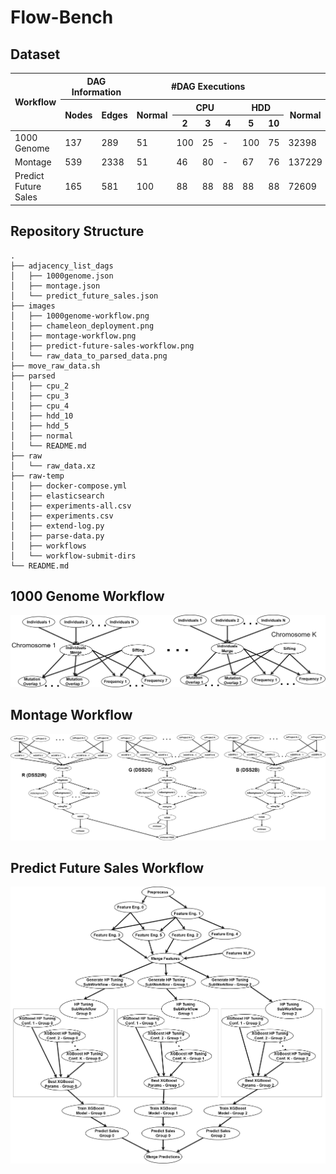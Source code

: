 # Flow-Bench

## Dataset
<table>
<thead>
  <tr>
    <th rowspan="3">Workflow</th>
    <th colspan="2">DAG Information</th>
    <th colspan="6">#DAG Executions</th>
    <th colspan="6">#Total Nodes per Type</th>
  </tr>
  <tr>
    <th rowspan="2">Nodes</th>
    <th rowspan="2">Edges</th>
    <th rowspan="2">Normal</th>
    <th colspan="3">CPU</th>
    <th colspan="2">HDD</th>
    <th rowspan="2">Normal</th>
    <th colspan="3">CPU</th>
    <th colspan="2">HDD</th>
  </tr>
  <tr>
    <th>2</th>
    <th>3</th>
    <th>4</th>
    <th>5</th>
    <th>10</th>
    <th>2</th>
    <th>3</th>
    <th>4</th>
    <th>5</th>
    <th>10</th>
  </tr>
</thead>
<tbody>
  <tr>
    <td>1000 Genome</td>
    <td>137</td>
    <td>289</td>
    <td>51</td>
    <td>100</td>
    <td>25</td>
    <td>-</td>
    <td>100</td>
    <td>75</td>
    <td>32398</td>
    <td>5173</td>
    <td>756</td>
    <td>-</td>
    <td>5392</td>
    <td>4368</td>
  </tr>
  <tr>
    <td>Montage</td>
    <td>539</td>
    <td>2338</td>
    <td>51</td>
    <td>46</td>
    <td>80</td>
    <td>-</td>
    <td>67</td>
    <td>76</td>
    <td>137229</td>
    <td>4094</td>
    <td>11161</td>
    <td>-</td>
    <td>8947</td>
    <td>11049</td>
  </tr>
  <tr>
    <td>Predict Future Sales</td>
    <td>165</td>
    <td>581</td>
    <td>100</td>
    <td>88</td>
    <td>88</td>
    <td>88</td>
    <td>88</td>
    <td>88</td>
    <td>72609</td>
    <td>3361</td>
    <td>3323</td>
    <td>3193</td>
    <td>3321</td>
    <td>3293</td>
  </tr>
</tbody>
</table>

## Repository Structure
```
.
├── adjacency_list_dags
│   ├── 1000genome.json
│   ├── montage.json
│   └── predict_future_sales.json
├── images
│   ├── 1000genome-workflow.png
│   ├── chameleon_deployment.png
│   ├── montage-workflow.png
│   ├── predict-future-sales-workflow.png
│   └── raw_data_to_parsed_data.png
├── move_raw_data.sh
├── parsed
│   ├── cpu_2
│   ├── cpu_3
│   ├── cpu_4
│   ├── hdd_10
│   ├── hdd_5
│   ├── normal
│   └── README.md
├── raw
│   └── raw_data.xz
├── raw-temp
│   ├── docker-compose.yml
│   ├── elasticsearch
│   ├── experiments-all.csv
│   ├── experiments.csv
│   ├── extend-log.py
│   ├── parse-data.py
│   ├── workflows
│   └── workflow-submit-dirs
└── README.md
```

## 1000 Genome Workflow
![Alt text](/images/1000genome-workflow.png "1000 Genome Workflow")

## Montage Workflow
![Alt text](/images/montage-workflow.png "Montage Workflow")

## Predict Future Sales Workflow
![Alt text](/images/predict-future-sales-workflow.png "Predict Future Sales Workflow")
